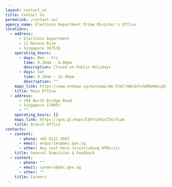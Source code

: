```yaml
---
layout: contact_us
title: Contact Us
permalink: /contact-us/
agency_name: Elections Department Prime Minister's Office
locations:
  - address:
      - Elections Department
      - 11 Novena Rise
      - Singapore 307516
    operating_hours:
      - days: Mon - Fri
        time: 8.30am - 6.00pm
        description: Closed on Public Holidays
      - days: Sat
        time: 8.30am - 12.00pm
        description: ""
    maps_link: https://www.onemap.sg/minimap/mm.html?mWidth=500&mHeight=500&latLng=1.3243569,103.8434744&zoomLevl=18&iwt=<b>Elections%20Department<br></b>11%20Novena%20Rise<br>Singapore%20307516&popupWidth=200&popupHeight=500&includePopup=true&onloadPopup=true&design=original
    title: Main Office
  - address:
      - 109 North Bridge Road
      - Singapore 179097
      - ""
    operating_hours: []
    maps_link: https://goo.gl/maps/C8VfxphGxT2GsfcaA
    title: Branch Office
contacts:
  - content:
      - phone: +65 6123 4567
      - email: enquiries@abc.gov.sg
      - other: Any text here <i>including HTML</i>
    title: General Enquiries & Feedback
  - content:
      - phone: ""
      - email: careers@abc.gov.sg
      - other: ""
    title: Careers
---
```

